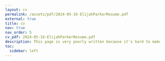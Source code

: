 ```yaml
---
layout: cv
permalink: /assets/pdf/2024-05-16-ElijahParkerResume.pdf
external: true
title: cv
nav: true
nav_order: 5
cv_pdf: 2024-05-16-ElijahParkerResume.pdf
description: This page is very poorly written because it's hard to make a resume fit into this format properly. If you'd really like to see my resume, please click the pdf button above to open it. It's currently ugly, but I'll try to improve it and keep it updated here.
toc:
  sidebar: left
---
```

